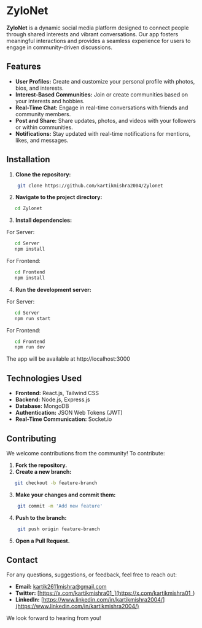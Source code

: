 # ZyloNet

**ZyloNet** is a dynamic social media platform designed to connect people through shared interests and vibrant conversations. Our app fosters meaningful interactions and provides a seamless experience for users to engage in community-driven discussions.

## Features

- **User Profiles:** Create and customize your personal profile with photos, bios, and interests.
- **Interest-Based Communities:** Join or create communities based on your interests and hobbies.
- **Real-Time Chat:** Engage in real-time conversations with friends and community members.
- **Post and Share:** Share updates, photos, and videos with your followers or within communities.
- **Notifications:** Stay updated with real-time notifications for mentions, likes, and messages.

## Installation

1. **Clone the repository:**

```bash
    git clone https://github.com/kartikmishra2004/Zylonet
```

2. **Navigate to the project directory:**

```bash
   cd Zylonet
```

3. **Install dependencies:**

For Server:

```bash
   cd Server
   npm install
```

For Frontend:

```bash
   cd Frontend
   npm install
```

4. **Run the development server:**

For Server:

```bash
   cd Server
   npm run start
```

For Frontend:

```bash
   cd Frontend
   npm run dev
```

The app will be available at http://localhost:3000

## Technologies Used

- **Frontend:** React.js, Tailwind CSS
- **Backend:** Node.js, Express.js
- **Database:** MongoDB
- **Authentication:** JSON Web Tokens (JWT)
- **Real-Time Communication:** Socket.io

## Contributing

We welcome contributions from the community! To contribute:

1. **Fork the repository.**
2. **Create a new branch:**

```bash
   git checkout -b feature-branch
```

3. **Make your changes and commit them:**

```bash
    git commit -m 'Add new feature'
```

4. **Push to the branch:**

```bash
    git push origin feature-branch
```

5. **Open a Pull Request.**

## Contact

For any questions, suggestions, or feedback, feel free to reach out:

- **Email:** [kartik2611mishra@gmail.com](mailto:kartik2611mishra@gmail.com)
- **Twitter:** [https://x.com/kartikmishra01_](https://x.com/kartikmishra01_)
- **LinkedIn:** [https://www.linkedin.com/in/kartikmishra2004/](https://www.linkedin.com/in/kartikmishra2004/)

We look forward to hearing from you!
